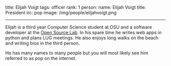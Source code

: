 title: Elijah Voigt
tags: officer
rank: 1 
person:
    name: Elijah Voigt
    title: President
    irc: pop
    image: /img/people/elijahvoigt.png

---

Elijah is a third year Computer Science student at OSU and a software
developer at the [Open Source Lab][osl]. In his spare time he writes web apps in
python and plans LUG meetings. He also enjoys long walks on the beach and
writing bios in the third person. 

He has many names to many people but you will most likely see him referred to
as pop on the internet.

[osl]: http://osuosl.org/
